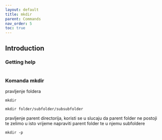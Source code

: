 ```yaml
---
layout: default
title: mkdir
parent: Commands
nav_order: 5
toc: true
---
```


## Introduction

### Getting help

````
````

### Komanda **mkdir**

pravljenje foldera

```
mkdir
```

```
mkdir folder/subfolder/subsubfolder
```

pravljenje parent directorija, koristi se u slucaju da parent folder ne postoji te zelimo u isto vrijeme napraviti parent folder te u njemu subfoldere

```
mkdir -p
```
